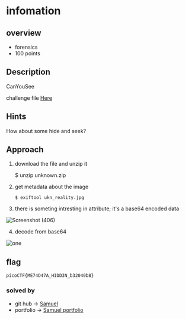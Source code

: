 # infomation

## overview
* forensics
* 100 points 

## Description
CanYouSee

challenge file [Here](https://artifacts.picoctf.net/c_titan/128/unknown.zip)

## Hints
How about some hide and seek?

## Approach
1. download the file and unzip it

     $ unzip unknown.zip 
2. get metadata about the image

       $ exiftool ukn_reality.jpg

 3. there is someting intresting in attribute; it's a base64 encoded data

![Screenshot (406)](https://github.com/Cyb3rHun73rs/CTF-WRITE-UPS/assets/159914996/974a994d-eab2-4498-a9d6-3969242a5a6b)
      

4. decode from base64

![one](https://github.com/Cyb3rHun73rs/CTF-WRITE-UPS/assets/159914996/0331b724-ffe4-49f5-8eb2-29e379cb7c15) 

## flag
    picoCTF{ME74D47A_HIDD3N_b32040b8}

### solved by 
* git hub &rarr; [Samuel](https://github.com/ssammueel)<br>
* portfolio &rarr; [Samuel portfolio](https://ssammueel.github.io/samuel.github.io/)
